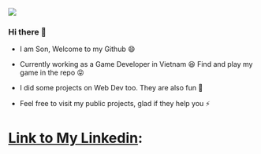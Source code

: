 ![](https://komarev.com/ghpvc/?username=your-github-username&color=dc143c)

### Hi there 👋

- I am Son, Welcome to my Github 😄

- Currently working as a Game Developer in Vietnam 😆 Find and play my game in the repo 😝 

- I did some projects on Web Dev too. They are also fun 🤠

- Feel free to visit my public projects, glad if they help you ⚡

# [Link to My Linkedin](https://www.linkedin.com/in/sonnguyen9800): 

